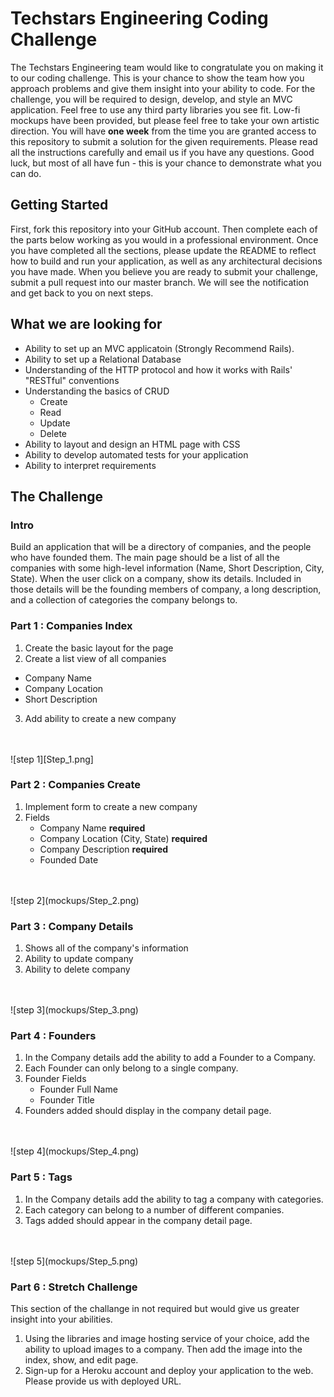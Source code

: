 # Techstars Engineering Coding Challenge

The Techstars Engineering team would like to congratulate you on making it to our coding challenge. This is your chance to show the team how you approach problems and give them insight into your ability to code. For the challenge, you will be required to design, develop, and style an MVC application. Feel free to use any third party libraries you see fit. Low-fi mockups have been provided, but please feel free to take your own artistic direction. You will have **one week** from the time you are granted access to this repository to submit a solution for the given requirements. Please read all the instructions carefully and email us if you have any questions. Good luck, but most of all have fun - this is your chance to demonstrate what you can do. 

## Getting Started
First, fork this repository into your GitHub account. Then complete each of the parts below working as you would in a professional environment. Once you have completed all the sections, please update the README to reflect how to build and run your application, as well as any architectural decisions you have made. When you believe you are ready to submit your challenge, submit a pull request into our master branch. We will see the notification and get back to you on next steps. 

## What we are looking for

* Ability to set up an MVC applicatoin (Strongly Recommend Rails).
* Ability to set up a Relational Database
* Understanding of the HTTP protocol and how it works with Rails' "RESTful" conventions
* Understanding the basics of CRUD
  * Create
  * Read
  * Update
  * Delete
* Ability to layout and design an HTML page with CSS
* Ability to develop automated tests for your application
* Ability to interpret requirements


## The Challenge

### Intro

Build an application that will be a directory of companies, and the people who have founded them. The main page should be a list of all the companies with some high-level information (Name, Short Description, City, State). When the user click on a company, show its details. Included in those details will be the founding members of company, a long description, and a collection of categories the company belongs to.

### Part 1 : Companies Index

1. Create the basic layout for the page
2. Create a list view of all companies
  * Company Name
  * Company Location
  * Short Description
3. Add ability to create a new company
<br />
<br />
![step 1][Step_1.png]

### Part 2 : Companies Create

1. Implement form to create a new company
2. Fields
    * Company Name __required__
    * Company Location (City, State) __required__
    * Company Description __required__
    * Founded Date
<br />
<br />
![step 2](mockups/Step_2.png)
    

### Part 3 : Company Details

1. Shows all of the company's information
2. Ability to update company
3. Ability to delete company
<br />
<br />
![step 3](mockups/Step_3.png)

### Part 4 : Founders

1. In the Company details add the ability to add a Founder to a Company.
2. Each Founder can only belong to a single company.
3. Founder  Fields
    * Founder Full Name
    * Founder Title
4. Founders added should display in the company detail page.
<br />
<br />
![step 4](mockups/Step_4.png)

### Part 5 : Tags

1. In the Company details add the ability to tag a company with categories. 
2. Each category can belong to a number of different companies.
3. Tags added should appear in the company detail page.
<br />
<br />
![step 5](mockups/Step_5.png)


### Part 6 : Stretch Challenge
This section of the challange in not required but would give us greater insight into your abilities. 

1. Using the libraries and image hosting service of your choice, add the ability to upload images to a company. Then add the image into the index, show, and edit page. 
2. Sign-up for a Heroku account and deploy your application to the web. Please provide us with deployed URL.
